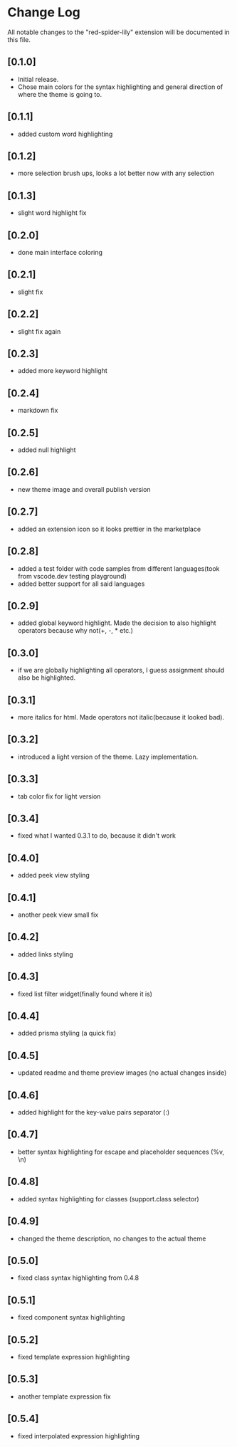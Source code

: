 # Change Log

All notable changes to the "red-spider-lily" extension will be documented in this file.

## [0.1.0]

- Initial release.
- Chose main colors for the syntax highlighting and general direction of where the theme is going to.

## [0.1.1]

- added custom word highlighting

## [0.1.2]

- more selection brush ups, looks a lot better now with any selection

## [0.1.3]

- slight word highlight fix

## [0.2.0]

- done main interface coloring

## [0.2.1]

- slight fix

## [0.2.2]

- slight fix again

## [0.2.3]

- added more keyword highlight

## [0.2.4]

- markdown fix

## [0.2.5]

- added null highlight

## [0.2.6]

- new theme image and overall publish version

## [0.2.7]

- added an extension icon so it looks prettier in the marketplace

## [0.2.8]

- added a test folder with code samples from different languages(took from vscode.dev testing playground)
- added better support for all said languages

## [0.2.9]

- added global keyword highlight. Made the decision to also highlight operators because why not(+, -, \* etc.)

## [0.3.0]

- if we are globally highlighting all operators, I guess assignment should also be highlighted.

## [0.3.1]

- more italics for html. Made operators not italic(because it looked bad).

## [0.3.2]

- introduced a light version of the theme. Lazy implementation.

## [0.3.3]

- tab color fix for light version

## [0.3.4]

- fixed what I wanted 0.3.1 to do, because it didn't work

## [0.4.0]

- added peek view styling

## [0.4.1]

- another peek view small fix

## [0.4.2]

- added links styling

## [0.4.3]

- fixed list filter widget(finally found where it is)

## [0.4.4]

- added prisma styling (a quick fix)

## [0.4.5]

- updated readme and theme preview images (no actual changes inside)

## [0.4.6]

- added highlight for the key-value pairs separator (:)

## [0.4.7]

- better syntax highlighting for escape and placeholder sequences (%v, \n)

## [0.4.8]

- added syntax highlighting for classes (support.class selector)

## [0.4.9]

- changed the theme description, no changes to the actual theme

## [0.5.0]

- fixed class syntax highlighting from 0.4.8

## [0.5.1]

- fixed component syntax highlighting

## [0.5.2]

- fixed template expression highlighting

## [0.5.3]

- another template expression fix

## [0.5.4]

- fixed interpolated expression highlighting
